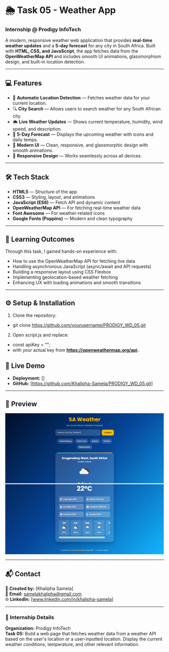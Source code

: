 # 🌦️ Task 05 - Weather App 
### Internship @ Prodigy InfoTech  

A modern, responsive weather web application that provides **real-time weather updates** and a **5-day forecast** for any city in South Africa. Built with **HTML, CSS, and JavaScript**, the app fetches data from the **OpenWeatherMap API** and includes smooth UI animations, glassmorphism design, and built-in location detection.

---

## 💻 Features 

- 📍 **Automatic Location Detection** — Fetches weather data for your current location.  
- 🔍 **City Search** — Allows users to search weather for any South African city.  
- 🌦️ **Live Weather Updates** — Shows current temperature, humidity, wind speed, and description.  
- 📅 **5-Day Forecast** — Displays the upcoming weather with icons and daily temps.  
- 💎 **Modern UI** — Clean, responsive, and glassmorphic design with smooth animations.  
- 📱 **Responsive Design** — Works seamlessly across all devices.  

---

## 🛠️ Tech Stack

- **HTML5** — Structure of the app  
- **CSS3** — Styling, layout, and animations  
- **JavaScript (ES6)** — Fetch API and dynamic content  
- **OpenWeatherMap API** — For fetching real-time weather data  
- **Font Awesome** — For weather-related icons  
- **Google Fonts (Poppins)** — Modern and clean typography  

---

## 🎯 Learning Outcomes

Through this task, I gained hands-on experience with:

- How to use the OpenWeatherMap API for fetching live data
- Handling asynchronous JavaScript (async/await and API requests)
- Building a responsive layout using CSS Flexbox
- Implementing geolocation-based weather fetching
- Enhancing UX with loading animations and smooth transitions

---

## ⚙️ Setup & Installation
1. Clone the repository:
- git clone https://github.com/yourusername/PRODIGY_WD_05.git

2. Open script.js and replace:
- const apiKey = "";
- with your actual key from **https://openweathermap.org/api.**

## 🚀 Live Demo
 
- **Deployment:** [] 
- **GitHub:** [https://github.com/Khalipha-Samela/PRODIGY_WD_05.git]

---

## 📸 Preview
![alt text](/preview_img/image.png)
![alt text](/preview_img/image-2.png)

---

## 📬 Contact

💼 **Created by:** [Khalipha Samela]  
📧 **Email:** samelakhalipha@gmail.com  
🌐 **LinkedIn:** [www.linkedin.com/in/khalipha-samela]

---

### 🏁 Internship Details
**Organization:** Prodigy InfoTech  
**Task 05:** Build a web page that fetches weather data from a weather API based on the user's location or a user-inputted location. Display the current weather conditions, temperature, and other relevant information.


